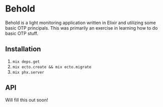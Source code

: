 # Behold

Behold is a light monitoring application written in Elixir and utilizing some basic OTP principals. This was primarily an exercise in learning how to do basic OTP stuff. 

## Installation

1. `mix deps.get`
2. `mix ecto.create && mix ecto.migrate`
3. `mix phx.server`

## API

Will fill this out soon! 
